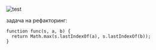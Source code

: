 ![test](https://user-images.githubusercontent.com/45356689/195144705-8e328c75-df8c-47e9-b0c1-8166a6b24a52.gif)

задача на рефакторинг:
```
function func(s, a, b) {
  return Math.max(s.lastIndexOf(a), s.lastIndexOf(b));
}
```
